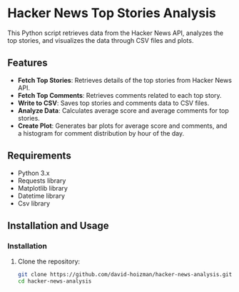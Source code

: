 # Hacker News Top Stories Analysis

This Python script retrieves data from the Hacker News API, analyzes the top stories, and visualizes the data through CSV files and plots.

## Features

- **Fetch Top Stories**: Retrieves details of the top stories from Hacker News API.
- **Fetch Top Comments**: Retrieves comments related to each top story.
- **Write to CSV**: Saves top stories and comments data to CSV files.
- **Analyze Data**: Calculates average score and average comments for top stories.
- **Create Plot**: Generates bar plots for average score and comments, and a histogram for comment distribution by hour of the day.

## Requirements

- Python 3.x
- Requests library
- Matplotlib library
- Datetime library
- Csv library

## Installation and Usage

### Installation

1. Clone the repository:

   ```bash
   git clone https://github.com/david-hoizman/hacker-news-analysis.git
   cd hacker-news-analysis

